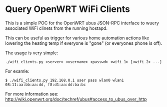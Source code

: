 # Query OpenWRT WiFi Clients

This is a simple POC for the OpenWRT ubus JSON-RPC interface
to wuery associated WiFi clinets from the running hostapd.

This can be useful as trigger for various home automation
actions like lowering the heating temp if everyone is "gone"
(or everyones phone is off).

The usage is very simple:

    ./wifi_clients.py <server> <username> <passwd> <wifi_1> [<wifi_2> ...]

For examle:

    $ ./wifi_clients.py 192.168.0.1 user pass wlan0 wlan1
    08:11:aa:bb:aa:dd, f8:d1:aa:dd:ba:bc

For more information see:
http://wiki.openwrt.org/doc/techref/ubus#access_to_ubus_over_http
